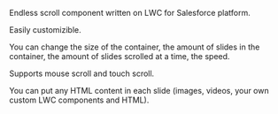 Endless scroll component written on LWC for Salesforce platform. 

Easily customizible. 

You can change the size of the container, the amount of slides in the container, the amount of slides scrolled at a time, the speed.

Supports mouse scroll and touch scroll.

You can put any HTML content in each slide (images, videos, your own custom LWC components and HTML).
